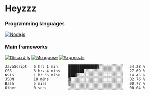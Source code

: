 # Heyzzz  

### Programming languages  

[![Node.js](https://img.shields.io/badge/-Node.js-262626?style=for-the-badge)](https://nodejs.org/ru)

### Main frameworks

[![Discord.js](https://img.shields.io/badge/-Discord.js-262626?style=for-the-badge)](https://www.npmjs.com/package/discord.js) [![Mongoose](https://img.shields.io/badge/-Mongoose-262626?style=for-the-badge)](https://www.npmjs.com/package/mongoose) [![Express.js](https://img.shields.io/badge/-Express.js-262626?style=for-the-badge)](https://www.npmjs.com/package/express)
<!--START_SECTION:waka-->

```text
JavaScript   6 hrs 1 min     █████████████▓░░░░░░░░░░░   54.28 %
CSS          3 hrs 4 mins    ███████░░░░░░░░░░░░░░░░░░   27.69 %
NSIS         1 hr 36 mins    ███▓░░░░░░░░░░░░░░░░░░░░░   14.45 %
JSON         18 mins         ▓░░░░░░░░░░░░░░░░░░░░░░░░   02.76 %
Bash         5 mins          ▒░░░░░░░░░░░░░░░░░░░░░░░░   00.77 %
Other        0 secs          ░░░░░░░░░░░░░░░░░░░░░░░░░   00.04 %
```

<!--END_SECTION:waka-->

